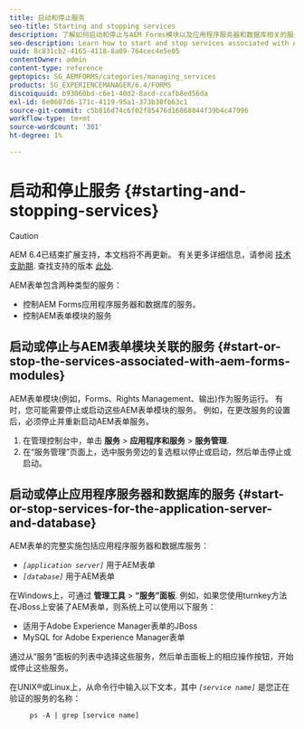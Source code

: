```yaml
---
title: 启动和停止服务
seo-title: Starting and stopping services
description: 了解如何启动和停止与AEM Forms模块以及应用程序服务器和数据库相关的服务。
seo-description: Learn how to start and stop services associated with AEM Forms modules and the application server and database.
uuid: 8c831cb2-4165-4118-8a09-764cec4e5e05
contentOwner: admin
content-type: reference
geptopics: SG_AEMFORMS/categories/managing_services
products: SG_EXPERIENCEMANAGER/6.4/FORMS
discoiquuid: b93060bd-c6e1-40d2-8acd-ccafb8ed56da
exl-id: 6e0607d6-171c-4119-95a1-373b30fb63c1
source-git-commit: c5b816d74c6f02f85476d16868844f39b4c47996
workflow-type: tm+mt
source-wordcount: '301'
ht-degree: 1%

---
```


# 启动和停止服务 {#starting-and-stopping-services}

>[!CAUTION]
>
>AEM 6.4已结束扩展支持，本文档将不再更新。 有关更多详细信息，请参阅 [技术支助期](https://helpx.adobe.com/cn/support/programs/eol-matrix.html). 查找支持的版本 [此处](https://experienceleague.adobe.com/docs/).

AEM表单包含两种类型的服务：

* 控制AEM Forms应用程序服务器和数据库的服务。
* 控制AEM表单模块的服务

## 启动或停止与AEM表单模块关联的服务 {#start-or-stop-the-services-associated-with-aem-forms-modules}

AEM表单模块(例如，Forms、Rights Management、输出)作为服务运行。 有时，您可能需要停止或启动这些AEM表单模块的服务。 例如，在更改服务的设置后，必须停止并重新启动AEM表单服务。

1. 在管理控制台中，单击 **服务** > **应用程序和服务** > **服务管理**.
1. 在“服务管理”页面上，选中服务旁边的复选框以停止或启动，然后单击停止或启动。

## 启动或停止应用程序服务器和数据库的服务 {#start-or-stop-services-for-the-application-server-and-database}

AEM表单的完整实施包括应用程序服务器和数据库服务：

* *`[application server]`* 用于AEM表单
* *`[database]`* 用于AEM表单

在Windows上，可通过 **管理工具** > **“服务”面板**. 例如，如果您使用turnkey方法在JBoss上安装了AEM表单，则系统上可以使用以下服务：

* 适用于Adobe Experience Manager表单的JBoss
* MySQL for Adobe Experience Manager表单

通过从“服务”面板的列表中选择这些服务，然后单击面板上的相应操作按钮，开始或停止这些服务。

在UNIX®或Linux上，从命令行中输入以下文本，其中 *`[service name]`* 是您正在验证的服务的名称：

```as3
     ps -A | grep [service name]
```
